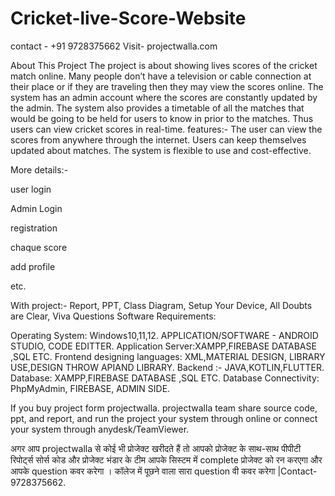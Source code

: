 # Cricket-live-Score-Website
contact - +91 9728375662  Visit- projectwalla.com
  

About This Project
The project is about showing lives scores of the cricket match online. Many people don’t have a television or cable connection at their place or if they are traveling then they may view the scores online. The system has an admin account where the scores are constantly updated by the admin. The system also provides a timetable of all the matches that would be going to be held for users to know in prior to the matches. Thus users can view cricket scores in real-time. features:- The user can view the scores from anywhere through the internet. Users can keep themselves updated about matches. The system is flexible to use and cost-effective. 

More details:-

user login 

Admin Login

registration

chaque score 

add profile 

etc.

With project:- Report, PPT, Class Diagram, Setup Your Device, All Doubts are Clear, Viva Questions
Software Requirements:

Operating System: Windows10,11,12.
APPLICATION/SOFTWARE - ANDROID STUDIO, CODE EDITTER.
Application Server:XAMPP,FIREBASE DATABASE ,SQL ETC.
Frontend designing languages: XML,MATERIAL DESIGN, LIBRARY USE,DESIGN THROW APIAND LIBRARY.
Backend :- JAVA,KOTLIN,FLUTTER.
Database:  XAMPP,FIREBASE DATABASE ,SQL ETC.
Database Connectivity:   PhpMyAdmin, FIREBASE, ADMIN SIDE.

If you buy project form projectwalla. projectwalla team share source code, ppt, and report, and run the project your system through online or connect your system through anydesk/TeamViewer.

अगर आप  projectwalla से कोई भी प्रोजेक्ट खरीदते हैं तो आपको प्रोजेक्ट के साथ-साथ पीपीटी रिपोर्ट्स सोर्स कोड और प्रोजेक्ट भंडार के टीम आपके सिस्टम में complete प्रोजेक्ट को रन करएगा और आपके question  कवर करेगा । कॉलेज में पूछने वाला सारा question वी कवर करेगा |Contact-9728375662.   
